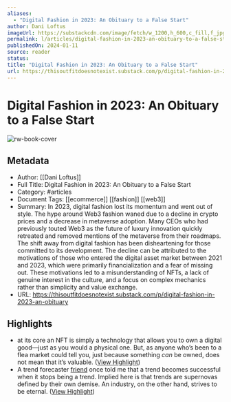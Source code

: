 ```yaml
---
aliases:
  - "Digital Fashion in 2023: An Obituary to a False Start"
author: Dani Loftus
imageUrl: https://substackcdn.com/image/fetch/w_1200,h_600,c_fill,f_jpg,q_auto:good,fl_progressive:steep,g_auto/https%3A%2F%2Fsubstack-post-media.s3.amazonaws.com%2Fpublic%2Fimages%2F55781a07-73d8-48ed-91c9-0029f43aa4f9_578x572.png
permalink: l/articles/digital-fashion-in-2023-an-obituary-to-a-false-start
publishedOn: 2024-01-11
source: reader
status: 
title: "Digital Fashion in 2023: An Obituary to a False Start"
url: https://thisoutfitdoesnotexist.substack.com/p/digital-fashion-in-2023-an-obituary
---
```

# Digital Fashion in 2023: An Obituary to a False Start

![rw-book-cover](https://substackcdn.com/image/fetch/w_1200,h_600,c_fill,f_jpg,q_auto:good,fl_progressive:steep,g_auto/https%3A%2F%2Fsubstack-post-media.s3.amazonaws.com%2Fpublic%2Fimages%2F55781a07-73d8-48ed-91c9-0029f43aa4f9_578x572.png)

## Metadata

- Author: [[Dani Loftus]]
- Full Title: Digital Fashion in 2023: An Obituary to a False Start
- Category: #articles
- Document Tags: [[ecommerce]] [[fashion]] [[web3]]
- Summary: In 2023, digital fashion lost its momentum and went out of style. The hype around Web3 fashion waned due to a decline in crypto prices and a decrease in metaverse adoption. Many CEOs who had previously touted Web3 as the future of luxury innovation quickly retreated and removed mentions of the metaverse from their roadmaps. The shift away from digital fashion has been disheartening for those committed to its development. The decline can be attributed to the motivations of those who entered the digital asset market between 2021 and 2023, which were primarily financialization and a fear of missing out. These motivations led to a misunderstanding of NFTs, a lack of genuine interest in the culture, and a focus on complex mechanics rather than simplicity and value exchange.
- URL: https://thisoutfitdoesnotexist.substack.com/p/digital-fashion-in-2023-an-obituary

## Highlights

- at its core an NFT is simply a technology that allows you to own a digital good—just as you would a physical one.
  But, as anyone who’s been to a flea market could tell you, just because something _can_ be owned, does not mean that it’s valuable. ([View Highlight](https://read.readwise.io/read/01hmh2vf1jajrjxvc87qec04bj))
- A trend forecaster [friend](https://www.linkedin.com/in/henry-coutinho-mason-3689572/) once told me that a trend becomes successful when it stops being a trend. Implied here is that trends are supernovas defined by their own demise. An industry, on the other hand, strives to be eternal. ([View Highlight](https://read.readwise.io/read/01hmh2zc9ds00yff9rjjhem5c2))
